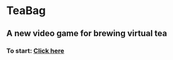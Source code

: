 # TeaBag
## A new video game for brewing virtual tea
### To start: [Click here](https://lb123658.github.io/tea/)
